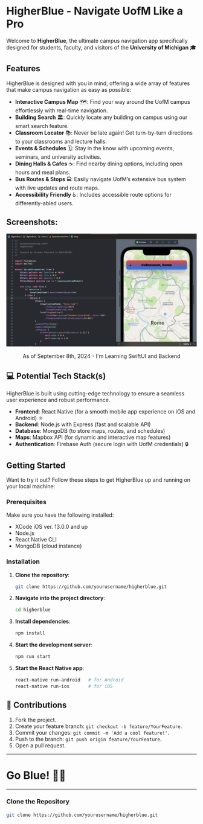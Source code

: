 # HigherBlue - Navigate UofM Like a Pro

Welcome to **HigherBlue**, the ultimate campus navigation app specifically designed for students, faculty, and visitors of the **University of Michigan** 🎓

## Features
HigherBlue is designed with you in mind, offering a wide array of features that make campus navigation as easy as possible:

- **Interactive Campus Map** 🗺️: Find your way around the UofM campus effortlessly with real-time navigation.
- **Building Search** 🏛️: Quickly locate any building on campus using our smart search feature.
- **Classroom Locator** 📚: Never be late again! Get turn-by-turn directions to your classrooms and lecture halls.
- **Events & Schedules** 🗓️: Stay in the know with upcoming events, seminars, and university activities.
- **Dining Halls & Cafes** ☕: Find nearby dining options, including open hours and meal plans.
- **Bus Routes & Stops** 🚍: Easily navigate UofM’s extensive bus system with live updates and route maps.
- **Accessibility Friendly** ♿: Includes accessible route options for differently-abled users.

## Screenshots:

![Coding Example](./img-assets/coding.png)
<p align="center">
    As of September 8th, 2024 - I'm Learning SwiftUI and Backend
</p>

## 💻 Potential Tech Stack(s)

HigherBlue is built using cutting-edge technology to ensure a seamless user experience and robust performance.

- **Frontend**: React Native (for a smooth mobile app experience on iOS and Android) ⚛
- **Backend**: Node.js with Express (fast and scalable API) 
- **Database**: MongoDB (to store maps, routes, and schedules) 
- **Maps**: Mapbox API (for dynamic and interactive map features) 
- **Authentication**: Firebase Auth (secure login with UofM credentials) 🔒

## Getting Started

Want to try it out? Follow these steps to get HigherBlue up and running on your local machine:

### Prerequisites
Make sure you have the following installed:
- XCode iOS ver. 13.0.0 and up
- Node.js
- React Native CLI
- MongoDB (cloud instance)

### Installation

1. **Clone the repository**:
    ```bash
    git clone https://github.com/yourusername/higherblue.git
    ```
2. **Navigate into the project directory**:
    ```bash
    cd higherblue
    ```
3. **Install dependencies**:
    ```bash
    npm install
    ```
4. **Start the development server**:
    ```bash
    npm run start
    ```
5. **Start the React Native app**:
    ```bash
    react-native run-android   # for Android
    react-native run-ios       # for iOS
    ```

## 🤝 Contributions

1. Fork the project.
2. Create your feature branch: `git checkout -b feature/YourFeature`.
3. Commit your changes: `git commit -m 'Add a cool feature!'`.
4. Push to the branch: `git push origin feature/YourFeature`.
5. Open a pull request.

---

# Go Blue! 💙💛

---

### Clone the Repository

```bash
git clone https://github.com/yourusername/higherblue.git
